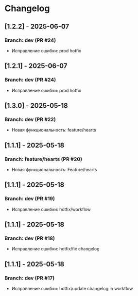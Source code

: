 # Changelog

## [1.2.2] - 2025-06-07
### Branch: dev (PR #24)
-  Исправление ошибки: prod hotfix



## [1.2.1] - 2025-06-07
### Branch: dev (PR #24)
-  Исправление ошибки: prod hotfix



## [1.3.0] - 2025-05-18
### Branch: dev (PR #22)
-  Новая функциональность: feature/hearts



## [1.1.1] - 2025-05-18
### Branch: feature/hearts (PR #20)
-  Новая функциональность: Feature/hearts



## [1.1.1] - 2025-05-18
### Branch: dev (PR #19)
-  Исправление ошибки: hotfix/workflow



## [1.1.1] - 2025-05-18
### Branch: dev (PR #18)
-  Исправление ошибки: hotfix/fix changelog 



## [1.1.1] - 2025-05-18
### Branch: dev (PR #17)
-  Исправление ошибки: hotfix\update changelog in workflow


